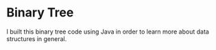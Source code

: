 # Binary Tree

I built this binary tree code using Java in order to learn more about data structures in general.
